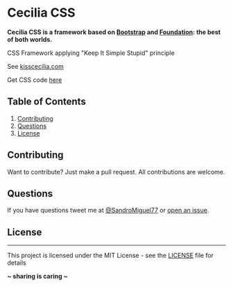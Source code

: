 # Cecilia CSS
**Cecilia CSS is a framework based on [Bootstrap](https://getbootstrap.com/) and [Foundation](http://foundation.zurb.com/): the best of both worlds.**

CSS Framework applying "Keep It Simple Stupid" principle

See [kisscecilia.com](http://kisscecilia.com/)

Get CSS code [here](styles.css)

## Table of Contents
1. [Contributing](#Contributing)
1. [Questions](#Questions)
1. [License](#License)

## Contributing
Want to contribute? Just make a pull request. All contributions are welcome.

## Questions
If you have questions tweet me at [@SandroMiguel77](https://twitter.com/SandroMiguel77) or [open an issue](https://github.com/SandroMiguel/cecilia-css/issues/new).

## License
----
This project is licensed under the MIT License - see the [LICENSE](LICENSE) file for details

**~ sharing is caring ~**
